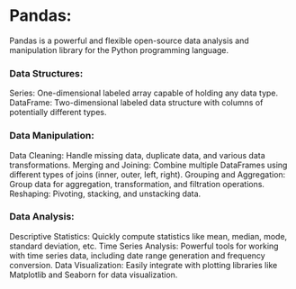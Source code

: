 # Pandas:
Pandas is a powerful and flexible open-source data analysis and manipulation library for the Python programming language. 

### Data Structures:

Series: One-dimensional labeled array capable of holding any data type.
DataFrame: Two-dimensional labeled data structure with columns of potentially different types.

### Data Manipulation:

Data Cleaning: Handle missing data, duplicate data, and various data transformations.
Merging and Joining: Combine multiple DataFrames using different types of joins (inner, outer, left, right).
Grouping and Aggregation: Group data for aggregation, transformation, and filtration operations.
Reshaping: Pivoting, stacking, and unstacking data.

### Data Analysis:

Descriptive Statistics: Quickly compute statistics like mean, median, mode, standard deviation, etc.
Time Series Analysis: Powerful tools for working with time series data, including date range generation and frequency conversion.
Data Visualization: Easily integrate with plotting libraries like Matplotlib and Seaborn for data visualization.
